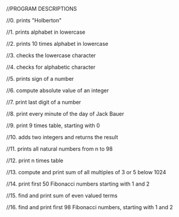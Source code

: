 //PROGRAM DESCRIPTIONS

//0. prints "Holberton"

//1. prints alphabet in lowercase

//2. prints 10 times alphabet in lowercase

//3. checks the lowercase character

//4. checks for alphabetic character

//5. prints sign of a number

//6. compute absolute value of an integer

//7. print last digit of a number

//8. print every minute of the day of Jack Bauer

//9. print 9 times table, starting with 0

//10. adds two integers and returns the result

//11. prints all natural numbers from n to 98

//12. print n times table

//13. compute and print sum of all multiples of 3 or 5 below 1024

//14. print first 50 Fibonacci numbers starting with 1 and 2

//15. find and print sum of even valued terms

//16. find and print first 98 Fibonacci numbers, starting with 1 and 2